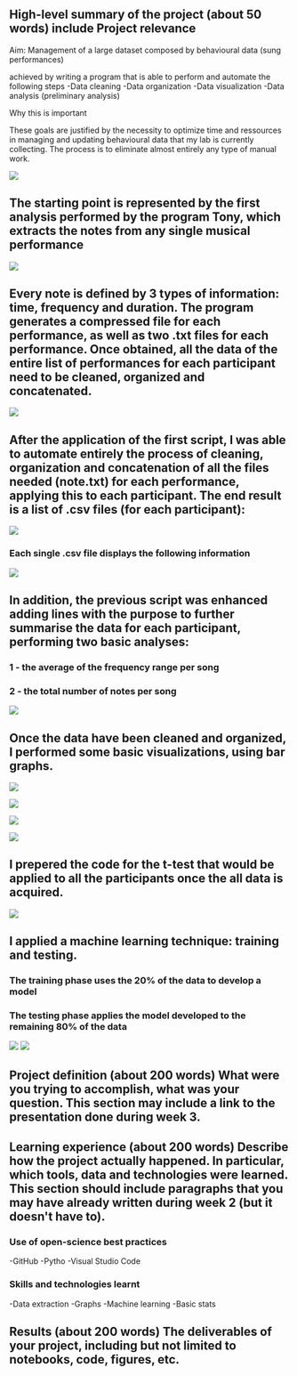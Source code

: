 ## High-level summary of the project (about 50 words) include Project relevance
Aim: Management of a large dataset composed by behavioural data (sung performances) 

achieved by writing a program that is able to perform and automate the following steps
-Data cleaning
-Data organization
-Data visualization
-Data analysis (preliminary analysis)


Why this is important 

These goals are justified by the necessity to optimize time and ressources in managing and updating behavioural data that my lab is currently collecting.
The process is to eliminate almost entirely any type of manual work.

![](https://github.com/mtl-brainhack-school-2019/EmanueleB/blob/master/screenshots/flow%20chart.JPG)

## The starting point is represented by the first analysis performed by the program Tony, which extracts the notes from any single musical performance 

![](https://github.com/mtl-brainhack-school-2019/EmanueleB/blob/master/screenshots/c3.JPG)

## Every note is defined by 3 types of information: time, frequency and duration. The program generates a compressed file for each performance, as well as two .txt files for each performance. Once obtained, all the data of the entire list of performances for each participant need to be cleaned, organized and concatenated. 

![](https://github.com/mtl-brainhack-school-2019/EmanueleB/blob/master/screenshots/Unorganized%20data.JPG)

## After the application of the first script, I was able to automate entirely the process of cleaning, organization and concatenation of all the files needed (note.txt) for each performance, applying this to each participant.  The end result is a list of .csv files (for each participant):

![](https://github.com/mtl-brainhack-school-2019/EmanueleB/blob/master/screenshots/Notes_Frequency_Duration_Time_First%20Step.JPG)

### Each single .csv file displays the following information

![](https://github.com/mtl-brainhack-school-2019/EmanueleB/blob/master/screenshots/P002_example.JPG)

## In addition, the previous script was enhanced adding lines with the purpose to further summarise the data for each participant, performing two basic analyses: 
### 1 - the average of the frequency range per song
### 2 - the total number of notes per song

![](https://github.com/mtl-brainhack-school-2019/EmanueleB/blob/master/screenshots/P002_second%20analysis.JPG)

## Once the data have been cleaned and organized, I performed some basic visualizations, using bar graphs. 

![](https://github.com/mtl-brainhack-school-2019/EmanueleB/blob/master/graphs/graph1.png)

![](https://github.com/mtl-brainhack-school-2019/EmanueleB/blob/master/graphs/graph2.png)

![](https://github.com/mtl-brainhack-school-2019/EmanueleB/blob/master/graphs/graph3.png)

![](https://github.com/mtl-brainhack-school-2019/EmanueleB/blob/master/graphs/graph4.png)

## I prepered the code for the t-test that would be applied to all the participants once the all data is acquired.
![](https://github.com/mtl-brainhack-school-2019/EmanueleB/blob/master/graphs/ttest_result.JPG)

## I applied a machine learning technique: training and testing. 
### The training phase uses the 20% of the data to develop a model
### The testing phase applies the model developed to the remaining 80% of the data

![](https://github.com/mtl-brainhack-school-2019/EmanueleB/blob/master/graphs/training_testing_results.JPG)
![](https://github.com/mtl-brainhack-school-2019/EmanueleB/blob/master/graphs/training_testing_graph.png)



## Project definition (about 200 words) What were you trying to accomplish, what was your question. This section may include a link to the presentation done during week 3.

## Learning experience (about 200 words) Describe how the project actually happened. In particular, which tools, data and technologies were learned. This section should include paragraphs that you may have already written during week 2 (but it doesn't have to).

### Use of open-science best practices
-GitHub
-Pytho
-Visual Studio Code


### Skills and technologies learnt
-Data extraction
-Graphs
-Machine learning 
-Basic stats


## Results (about 200 words) The deliverables of your project, including but not limited to notebooks, code, figures, etc.
